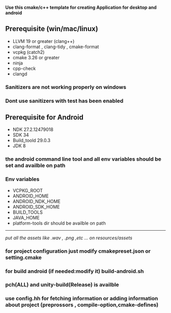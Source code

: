 **Use this cmake/c++ template for creating Application for desktop and android**

## Prerequisite (win/mac/linux) 
 - LLVM 19 or greater (clang++)
 - clang-format , clang-tidy , cmake-format 
 - vcpkg (catch2) 
 - cmake 3.26 or greater
 - ninja
 - cpp-check
 - clangd 
### Sanitizers are not working properly on windows
### Dont use sanitizers with test has been enabled

## Prerequisite for Android 
 - NDK 27.2.12479018
 - SDK 34
 - Build_toold 29.0.3
 - JDK 8
 ### the android command line tool and all env variables should be set and availble on path  

 ### Env variables
  - VCPKG_ROOT
  - ANDROID_HOME
  - ANDROID_NDK_HOME
  - ANDROID_SDK_HOME
  - BUILD_TOOLS
  - JAVA_HOME
  - platform-tools dir should be availble on path

--------------------------------------------------------------------------------
*put all the assets like .wav , .png ,etc ... on resources/assets* 

### for project configuration just modify cmakepreset.json or setting.cmake
### for build android (if needed:modify it) build-android.sh 
### pch(ALL) and unity-build(Release) is availble 
### use config.hh for fetching information or adding information about project (preprossors , compile-option,cmake-defines)